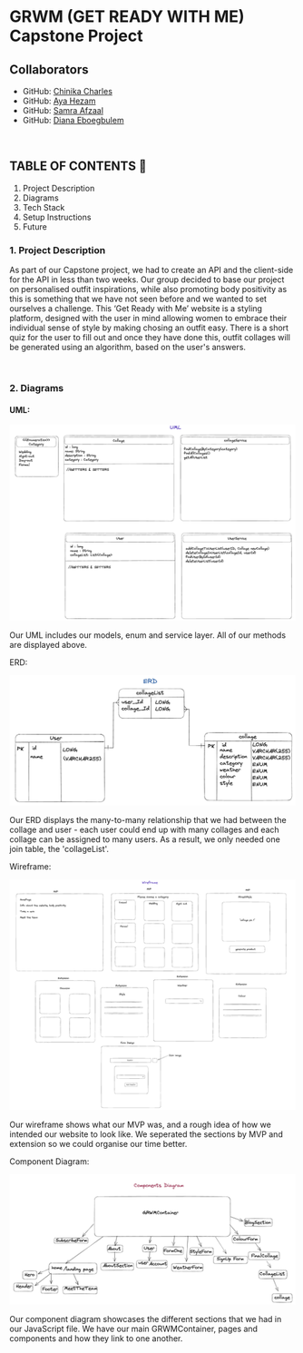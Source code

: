 # GRWM (GET READY WITH ME) Capstone Project

## Collaborators

- GitHub: [Chinika Charles](https://github.com/ChinikaC)
- GitHub: [Aya Hezam](https://github.com/aya-rh)
- GitHub: [Samra Afzaal](https://github.com/samra-a)
- GitHub: [Diana Eboegbulem](https://github.com/PrincessDiana1)

<br />

## TABLE OF CONTENTS 📖
1. Project Description
2. Diagrams
3. Tech Stack
4. Setup Instructions
5. Future

### 1. Project Description

As part of our Capstone project, we had to create an API and the client-side for the API in less than two weeks. Our group decided to base our project on personalised outfit inspirations, while also promoting body positivity as this is something that we have not seen before and we wanted to set ourselves a challenge. This ‘Get Ready with Me’ website is a styling platform, designed with the user in mind allowing women to embrace their individual sense of style by making chosing an outfit easy. There is a short quiz for the user to fill out and once they have done this, outfit collages will be generated using an algorithm, based on the user's answers.

<br />

### 2. Diagrams

#### UML:

![UML](images/UML.png)

Our UML includes our models, enum and service layer. All of our methods are displayed above.

ERD:

![ERD](images/ERD.png)

Our ERD displays the many-to-many relationship that we had between the collage and user - each user could end up with many collages and each collage can be assigned to many users. As a result, we only needed one join table, the 'collageList'.

Wireframe:

![Wireframe](images/Wireframe.png)

Our wireframe shows what our MVP was, and a rough idea of how we intended our website to look like. We seperated the sections by MVP and extension so we could organise our time better.

Component Diagram:

![Component Diagram](images/Components.png)

Our component diagram showcases the different sections that we had in our JavaScript file. We have our main GRWMContainer, pages and components and how they link to one another.


